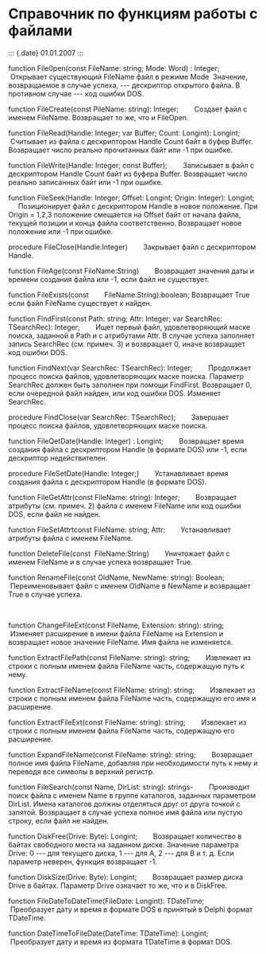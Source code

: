 Справочник по функциям работы с файлами
=======================================

::: {.date}
01.01.2007
:::

function File0pen(const FileName: string; Mode: Word) : Integer;      
 Открывает существующий FileName файл в режиме Mode  Значение,
возвращаемое в случае успеха, --- дескриптор открытого файла. В
противном случае --- код ошибки DOS.        

function FileCreate(const PileName: string): Integer;        Создает
файл с именем FileName. Возвращает то же, что и FileOpen.        

function FileRead(Handle: Integer; var Buffer; Count: Longint): Longint;
       Считывает из файла с дескриптором Handle Count байт в буфер
Buffer. Возвращает число реально прочитанных байт или -1 при ошибке.    
   

function FileWrite(Handle: Integer; const Buffer);        Записывает в
файл с дескриптором Handle Count байт из буфера Buffer. Возвращает число
реально записанных байт или -1 при ошибке.

function FileSeek(Handle: Integer; Offset: Longint; Origin: Integer):
Longint;        Позиционирует файл с дескриптором Handle в новое
положение. При Origin = 1,2,3 положение смещается на Offset байт от
начала файла, текущей позиции и конца файла соответственно. Возвращает
новое положение или -1 при ошибке.        

procedure FileClose(Handle:Integer)        Закрывает файл с дескриптором
Handle.

function FileAge(const FileName:String)        Возвращает значения даты
и времени создания файла или -1, если файл не существует.

function FileExists(const        FileName:String):boolean; Возвращает
True если файл FileName существует к найден.        

function FindFirst(const Path: string; Attr: Integer; var SearchRec:
TSearchRec): Integer;        Ищет первый файл, удовлетворяющий маске
поиска, заданной в Path и с атрибутами Attr. В случае успеха заполняет
запись SearchRec (см. примеч. 3) и возвращает 0, иначе возвращает код
ошибки DOS.        

function FindNext(var SearchRec: TSearchRec): Integer;        Продолжает
процесс поиска файлов, удовлетворяющих маске поиска. Параметр SearchRec
должен быть заполнен при помощи FindFirst. Возвращает 0, если очередной
файл найден, или код ошибки DOS. Изменяет SearchRec.        

procedure FindClose(var SearchRec: TSearchRec);        Завершает процесс
поиска файлов, удовлетворяющих маске поиска.        

function FileQetDate(Handle: Integer) : Longint;        Возвращает время
создания файла с дескриптором Handle (в формате DOS) или -1, если
дескриптор недействителен.        

procedure FileSetDate(Handle: Integer;)        Устанавливает время
создания файла с дескриптором Handle (в формате DOS).        

function FileGetAttr(const FileName: string): Integer;        Возвращает
атрибуты (см. примеч. 2) файла с именем FileName или код ошибки DOS,
если файл не найден.        

function FileSetAttrtconst FileName: string; Attr:        Устанавливает
атрибуты файла с именем FileName.        

function DeleteFile(const  FileName:String)        Уничтожает файл с
именем FileName и в случае успеха возвращает True.        

function RenameFile(const OldName, NewName: string): Boolean;      
 Переименовывает файл с именем OldName в NewName и возвращает True в
случае успеха.        

               

function ChangeFileExt(const FileName, Extension: string): string;      
 Изменяет расширение в имени файла FileName на Extension и возвращает
новое значение FileName. Имя файла не изменяется.        

function ExtractFilePath(const FileName: string): string;      
 Извлекает из строки с полным именем файла FileName часть, содержащую
путь к нему.

function ExtractFileName(const FileName: string): string;      
 Извлекает из строки с полным именем файла FileName часть, содержащую
его имя и расширение.

function ExtractFileExt(const FileName: string): string;      
 Извлекает из строки с полным именем файла FileName часть, содержащую
его расширение.        

function ExpandFileName(const FileName: string): string;      
 Возвращает полное имя файла FileName, добавляя при необходимости путь к
нему и переводя все символы в верхний регистр.        

function FileSearch(const Name, DirList: string): strings-      
 Производит поиск файла с именем Name в группе каталогов, заданных
параметром DirList. Имена каталогов должны отделяться друг от друга
точкой с запятой. Возвращает в случае успеха полное имя файла или пустую
строку, если файл не найден.        

function DiskFree(Drive: Byte): Longint;        Возвращает количество в
байтах свободного места на заданном диске. Значение параметра Drive: 0
--- для текущего диска, 1 --- для А, 2 --- для В и т. д. Если параметр
неверен, функция возвращает -1.

function DiskSize(Drive: Byte): Longint;        Возвращает размер диска
Drive в байтах. Параметр Drive означает то же, что и в DiskFree.

function FileDateToDateTime(FileDate: Longint): TDateTime;      
 Преобразует дату и время в формате DOS в принятый в Delphi формат
TDateTime.        

function DateTimeToFileDate(DateTime: TDateTime): Longint;      
 Преобразует дату и время из формата TDateTime в формат DOS.        
